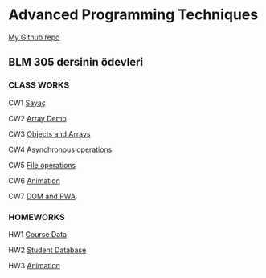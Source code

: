 # Advanced Programming Techniques

[My Github repo](https://github.com/enesbehlul/Advanced_Programming) 

## BLM 305 dersinin ödevleri 

### CLASS WORKS

CW1 [Sayaç](https://enesbehlul.github.io/Advanced_Programming/ClassWorks/damga_sayaci.html)

CW2 [Array Demo](https://enesbehlul.github.io/Advanced_Programming/ClassWorks/Array_Demo.html)

CW3 [Objects and Arrays](https://enesbehlul.github.io/Advanced_Programming/ClassWorks/inspector.html)

CW4 [Asynchronous operations](https://enesbehlul.github.io/Advanced_Programming/ClassWorks/CW4/index.html)

CW5 [File operations](https://enesbehlul.github.io/Advanced_Programming/ClassWorks//Fetch%20remote.html)

CW6 [Animation](https://enesbehlul.github.io/Advanced_Programming/ClassWorks//timing.html)

CW7 [DOM and PWA](https://enesbehlul.github.io/Advanced_Programming/ClassWorks/CW7/table.html)

### HOMEWORKS

HW1 [Course Data](https://enesbehlul.github.io/Advanced_Programming/HomeWorks/Course_data.html)

HW2 [Student Database](https://enesbehlul.github.io/Advanced_Programming/HomeWorks/2ndHomeWork/Students.html)

HW3 [Animation](https://enesbehlul.github.io/Advanced_Programming/HomeWorks/HW3/show.html)